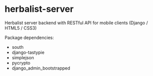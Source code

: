 herbalist-server
================

Herbalist server backend with RESTful API for mobile clients (Django / HTML5 / CSS3)

Package dependencies:

- south
- django-tastypie
- simplejson
- pycrypto
- django_admin_bootstrapped


